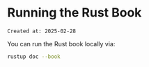 # Running the Rust Book

```
Created at: 2025-02-28
```

You can run the Rust book locally via:

```sh
rustup doc --book
```
